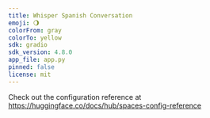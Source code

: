 ```yaml
---
title: Whisper Spanish Conversation
emoji: 🌖
colorFrom: gray
colorTo: yellow
sdk: gradio
sdk_version: 4.8.0
app_file: app.py
pinned: false
license: mit
---
```


Check out the configuration reference at https://huggingface.co/docs/hub/spaces-config-reference

